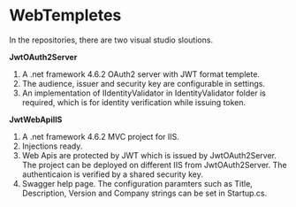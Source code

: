 # WebTempletes
In the repositories, there are two visual studio sloutions.

**JwtOAuth2Server**
  1. A .net framework 4.6.2 OAuth2 server with JWT format templete. 
  2. The audience, issuer and security key are configurable in settings.
  3. An implementation of IIdentityValidator in IdentityValidator folder is required, which is for identity verification while issuing token.
  
**JwtWebApiIIS**
  1. A .net framework 4.6.2 MVC project for IIS.
  2. Injections ready. 
  3. Web Apis are protected by JWT which is issued by JwtOAuth2Server. The project can be deployed on different IIS from JwtOAuth2Server. The authenticaion is verified by a shared security key.
  4. Swagger help page. The configuration paramters such as Title, Description, Version and Company strings can be set in Startup.cs.
  
  
